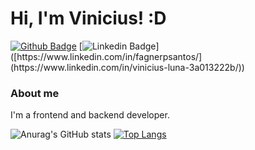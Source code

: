 
# Hi, I'm Vinicius! :D

[![Github Badge](https://img.shields.io/badge/-Github-000?style=flat-square&logo=Github&logoColor=white&link=https://github.com/VniciNN)](https://github.com/VniciNN)
[![Linkedin Badge](https://img.shields.io/badge/-LinkedIn-blue?style=flat-square&logo=Linkedin&logoColor=white&link=[https://www.linkedin.com/in/fagnerpsantos/](https://www.linkedin.com/in/vinicius-luna-3a013222b/))]([https://www.linkedin.com/in/fagnerpsantos/](https://www.linkedin.com/in/vinicius-luna-3a013222b/))

### About me
I'm a frontend and backend developer.

![Anurag's GitHub stats](https://github-readme-stats.vercel.app/api?VniciNN=anuraghazra&show_icons=true&theme=transparent)
[![Top Langs](https://github-readme-stats.vercel.app/api/top-langs/?VniciNN=anuraghazra&layout=donut-vertical)](https://github.com/anuraghazra/github-readme-stats)

